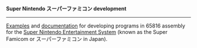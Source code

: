 **Super Nintendo スーパーファミコン development**

-----

[Examples](tree/master/examples) and [documentation](wiki) for developing programs in 65816 assembly for the [Super Nintendo Entertainment System](https://en.wikipedia.org/wiki/Super_Nintendo_Entertainment_System) (known as the Super Famicom or スーパーファミコン in Japan).
